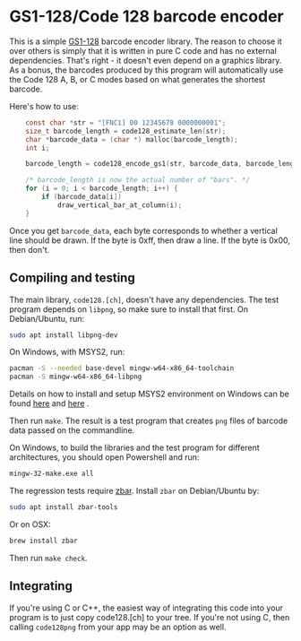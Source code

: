 # GS1-128/Code 128 barcode encoder

This is a simple [GS1-128](http://en.wikipedia.org/wiki/GS1-128) barcode
encoder library. The reason to choose it over others is simply that it is
written in pure C code and has no external dependencies. That's right - it
doesn't even depend on a graphics library. As a bonus, the barcodes produced
by this program will automatically use the Code 128 A, B, or C modes based
on what generates the shortest barcode.

Here's how to use:

```C
    const char *str = "[FNC1] 00 12345678 0000000001";
    size_t barcode_length = code128_estimate_len(str);
    char *barcode_data = (char *) malloc(barcode_length);
    int i;

    barcode_length = code128_encode_gs1(str, barcode_data, barcode_length);

    /* barcode_length is now the actual number of "bars". */
    for (i = 0; i < barcode_length; i++) {
        if (barcode_data[i])
            draw_vertical_bar_at_column(i);
    }
```

Once you get `barcode_data`, each byte corresponds to whether a vertical
line should be drawn. If the byte is 0xff, then draw a line. If the byte is
0x00, then don't.

## Compiling and testing

The main library, `code128.[ch]`, doesn't have any dependencies. The test
program depends on `libpng`, so make sure to install that first. On
Debian/Ubuntu, run:

```sh
sudo apt install libpng-dev
```

On Windows, with MSYS2, run:
```sh
pacman -S --needed base-devel mingw-w64-x86_64-toolchain
pacman -S mingw-w64-x86_64-libpng
```

Details on how to install and setup MSYS2 environment on Windows can be found
[here](https://code.visualstudio.com/docs/languages/cpp) and
[here](https://www.freecodecamp.org/news/how-to-install-c-and-cpp-compiler-on-windows/) .


Then run `make`. The result is a test program that creates `png` files of
barcode data passed on the commandline.

On Windows, to build the libraries and the test program for different architectures,
you should open Powershell and run:

```sh
mingw-32-make.exe all
```


The regression tests require [zbar](http://zbar.sourceforge.net/). Install
`zbar` on Debian/Ubuntu by:

```sh
sudo apt install zbar-tools
```

Or on OSX:

```sh
brew install zbar
```

Then run `make check`.

## Integrating

If you're using C or C++, the easiest way of integrating this code into your
program is to just copy code128.[ch] to your tree. If you're not using C,
then calling `code128png` from your app may be an option as well.
